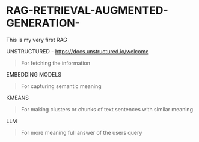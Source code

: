 # RAG-RETRIEVAL-AUGMENTED-GENERATION-

This is my very first RAG

UNSTRUCTURED - https://docs.unstructured.io/welcome
 > For fetching the information

EMBEDDING MODELS
 > For capturing semantic meaning

KMEANS
> For making clusters or chunks of text sentences with similar meaning

LLM
> For more meaning full answer of the users query 
